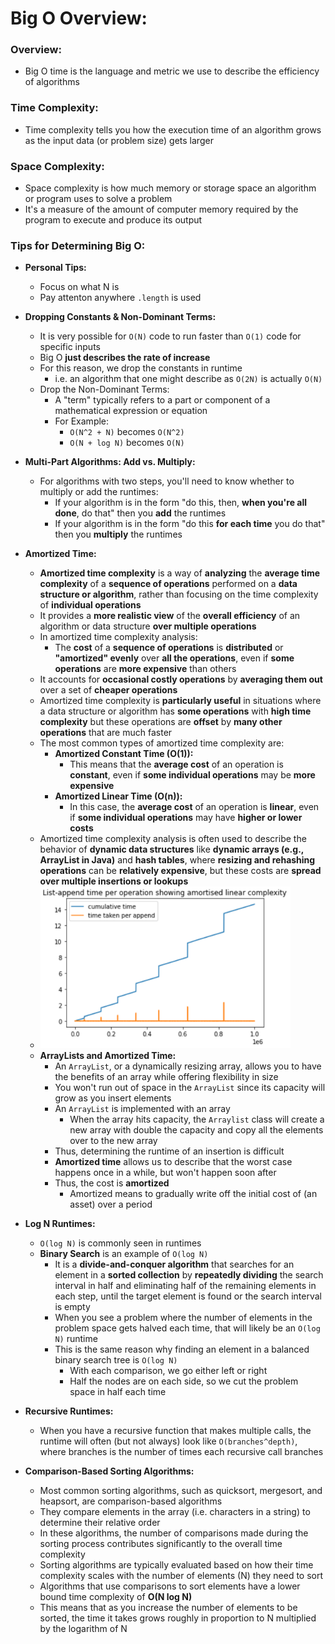 # Big O Overview:

### Overview:

* Big O time is the language and metric we use to describe the efficiency of algorithms

### Time Complexity:

* Time complexity tells you how the execution time of an algorithm grows as the input data (or problem size) gets larger

### Space Complexity:

* Space complexity is how much memory or storage space an algorithm or program uses to solve a problem
* It's a measure of the amount of computer memory required by the program to execute and produce its output

### Tips for Determining Big O:

* **Personal Tips:**
    * Focus on what N is
    * Pay attenton anywhere `.length` is used

* **Dropping Constants & Non-Dominant Terms:**
    * It is very possible for `O(N)` code to run faster than `O(1)` code for specific inputs
    * Big O **just describes the rate of increase**
    * For this reason, we drop the constants in runtime
        * i.e. an algorithm that one might describe as `O(2N)` is actually `O(N)`
    * Drop the Non-Dominant Terms:
        * A "term" typically refers to a part or component of a mathematical expression or equation
        * For Example:
            * `O(N^2 + N)` becomes `O(N^2)`
            * `O(N + log N)` becomes `O(N)`
* **Multi-Part Algorithms: Add vs. Multiply:**
    * For algorithms with two steps, you'll need to know whether to multiply or add the runtimes:
        * If your algorithm is in the form "do this, then, **when you're all done**, do that" then you **add** the 
          runtimes
        * If your algorithm is in the form "do this **for each time** you do that" then you **multiply** the runtimes
* **Amortized Time:**
  * **Amortized time complexity** is a way of **analyzing** the **average time complexity** of a **sequence of 
    operations** performed on a **data structure or algorithm**, rather than focusing on the time complexity of 
    **individual operations**
  * It provides a **more realistic view** of the **overall efficiency** of an algorithm or data structure **over 
    multiple operations**
  * In amortized time complexity analysis:
    * The **cost** of a **sequence of operations** is **distributed** or **"amortized" evenly** over **all the 
      operations**, even if **some operations** are **more expensive** than others
  * It accounts for **occasional costly operations** by **averaging them out** over a set of **cheaper operations**
  * Amortized time complexity is **particularly useful** in situations where a data structure or algorithm has **some 
    operations** with **high time complexity** but these operations are **offset** by **many other operations** that are 
    much faster
  * The most common types of amortized time complexity are:
    * **Amortized Constant Time (O(1)):**
      * This means that the **average cost** of an operation is **constant**, even if **some individual operations** 
        may be **more expensive**
    * **Amortized Linear Time (O(n)):**
      * In this case, the **average cost** of an operation is **linear**, even if **some individual operations** may 
        have **higher or lower costs**
  * Amortized time complexity analysis is often used to describe the behavior of **dynamic data structures** like 
    **dynamic arrays (e.g., ArrayList in Java)** and **hash tables**, where **resizing and rehashing operations** can 
    be **relatively expensive**, but these costs are **spread over multiple insertions or lookups**
  * <img src="images/Amortized_Time_Graph.png" width="400">
  * **ArrayLists and Amortized Time:**
    * An `ArrayList`, or a dynamically resizing array, allows you to have the benefits of an array while offering 
      flexibility in size
    * You won't run out of space in the `ArrayList` since its capacity will grow as you insert elements
    * An `ArrayList` is implemented with an array
      * When the array hits capacity, the `Arraylist` class will create a new array with double the capacity and copy all 
        the elements over to the new array
    * Thus, determining the runtime of an insertion is difficult
    * **Amortized time** allows us to describe that the worst case happens once in a while, but won't happen soon after
    * Thus, the cost is **amortized**
      * Amortized means to gradually write off the initial cost of (an asset) over a period
* **Log N Runtimes:**
  * `O(log N)` is commonly seen in runtimes
  * **Binary Search** is an example of `O(log N)`
    * It is a **divide-and-conquer algorithm** that searches for an element in a **sorted collection** by **repeatedly 
      dividing** the search interval in half and eliminating half of the remaining elements in each step, until the
      target element is found or the search interval is empty
    * When you see a problem where the number of elements in the problem space gets halved each time, that will likely
      be an `O(log N)` runtime
    * This is the same reason why finding an element in a balanced binary search tree is `O(log N)`
      * With each comparison, we go either left or right
      * Half the nodes are on each side, so we cut the problem space in half each time
* **Recursive Runtimes:**
  * When you have a recursive function that makes multiple calls, the runtime will often (but not always) look like
    `O(branches^depth)`, where branches is the number of times each recursive call branches
* **Comparison-Based Sorting Algorithms:**
  * Most common sorting algorithms, such as quicksort, mergesort, and heapsort, are comparison-based algorithms
  * They compare elements in the array (i.e. characters in a string) to determine their relative order 
  * In these algorithms, the number of comparisons made during the sorting process contributes significantly to the 
    overall time complexity 
  * Sorting algorithms are typically evaluated based on how their time complexity scales with the number of 
    elements (N) they need to sort
  * Algorithms that use comparisons to sort elements have a lower bound time complexity of **O(N log N)**
  * This means that as you increase the number of elements to be sorted, the time it takes grows roughly 
    in proportion to N multiplied by the logarithm of N
